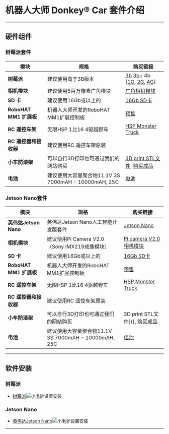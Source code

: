 # 机器人大师 Donkey&reg; Car 套件介绍

---
硬件组件
---

### 树莓派套件

| 模块 | 规格 | 购买链接 |
|---|---|---|
| **树莓派** | 建议使用高于3B版本 | [3b]() [3b+]() 4b [[1G](), [2G](), [4G]()] |
| **相机模块** | 建议使用5百万像素广角模块  | [广角相机模块]()
| **SD 卡**  | 建议使用16Gb或以上的  | [16Gb SD卡]()  |
| **RoboHAT MM1 扩展板**  | 机器人大师开发的RoboHAT MM1扩展控制板 | [预售]() |
| **RC 遥控车架**  | 无限HSP 1比16 4驱越野车 | [HSP Monster Truck]()  |
| **RC 遥控器和接收器**  | 建议使用RC 遥控车架原装  |  |
| **小车防滚架** | 可以自行3D打印也可通过我们的网站购买  | [3D print STL文件](), [购买成品]()  |
| **电池**  | 建议使用大容量聚合物11.1V 3S 7000mAH - 10000mAH, 25C  | [电池]() |


### Jetson Nano套件

| 模块 | 规格 | 购买链接 |
|---|---|---|
| **英伟达Jetson Nano** | 英伟达Jetson Nano人工智能开发版套件 | [Jetson Nano]() |
| **相机模块** | 建议使用Pi Camera V2.0（Sony IMX219成像模块） | [Pi camera V2.0相机模块]()|
| **SD 卡**  | 建议使用16Gb或以上的  | [16Gb SD卡]()  |
| **RoboHAT MM1 扩展板**  | 机器人大师开发的RoboHAT MM1扩展控制板 | [预售]() |
| **RC 遥控车架**  | 无限HSP 1比16 4驱越野车 | [HSP Monster Truck]()  |
| **RC 遥控器和接收器**  | 建议使用RC 遥控车架原装  |  |
| **小车防滚架** | 可以自行3D打印也可通过我们的网站购买 | 3D print STL文件](), [购买成品]() |
| **电池**  | 建议使用大容量聚合物11.1V 3S 7000mAH - 10000mAH, 25C  | [电池]() |

---

软件安装
---

### 树莓派

* [树莓派](example/donkeycar/robot_sbc/setup_raspberry_pi_cn.md)![小毛驴](/assets/logos/rpi_logo.png)设置安装

### Jetson Nano

* [英伟达Jetson Nano](example/donkeycar/obot_sbc/setup_jetson_nano_cn.md)![小毛驴](/assets/logos/nvidia_logo.png)设置安装

---

